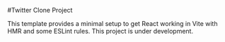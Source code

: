 
#Twitter Clone Project

This template provides a minimal setup to get React working in Vite with HMR and some ESLint rules.
This project is under development.


